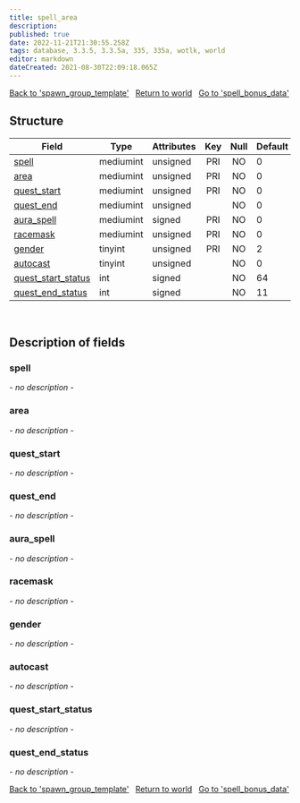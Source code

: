 ```yaml
---
title: spell_area
description: 
published: true
date: 2022-11-21T21:30:55.258Z
tags: database, 3.3.5, 3.3.5a, 335, 335a, wotlk, world
editor: markdown
dateCreated: 2021-08-30T22:09:18.065Z
---
```


<a href="https://trinitycore.info/en/database/335/world/spawn_group_template" class="mt-5 v-btn v-btn--depressed v-btn--flat v-btn--outlined theme--light v-size--default darkblue--text text--lighten-3"><span class="v-btn__content"><i aria-hidden="true" class="v-icon notranslate v-icon--left mdi mdi-arrow-left theme--light"></i><span>Back to 'spawn_group_template'</span></span></a>&nbsp;&nbsp;&nbsp;<a href="https://trinitycore.info/en/database/335/world/home" class="mt-5 v-btn v-btn--depressed v-btn--flat v-btn--outlined theme--light v-size--default darkblue--text text--lighten-3"><span class="v-btn__content"><i aria-hidden="true" class="v-icon notranslate v-icon--left mdi mdi-home-outline theme--light"></i><span>Return to world</span></span></a>&nbsp;&nbsp;&nbsp;<a href="https://trinitycore.info/en/database/335/world/spell_bonus_data" class="mt-5 v-btn v-btn--depressed v-btn--flat v-btn--outlined theme--light v-size--default darkblue--text text--lighten-3"><span class="v-btn__content"><span>Go to 'spell_bonus_data'</span><i aria-hidden="true" class="v-icon notranslate v-icon--right mdi mdi-arrow-right theme--light"></i></span></a>

## Structure

| Field | Type | Attributes | Key | Null | Default | Extra | Comment |
| --- | --- | --- | :---: | :---: | --- | --- | --- |
| [spell](#spell) | mediumint | unsigned | PRI | NO | 0 |  |  |
| [area](#area) | mediumint | unsigned | PRI | NO | 0 |  |  |
| [quest_start](#quest_start) | mediumint | unsigned | PRI | NO | 0 |  |  |
| [quest_end](#quest_end) | mediumint | unsigned |  | NO | 0 |  |  |
| [aura_spell](#aura_spell) | mediumint | signed | PRI | NO | 0 |  |  |
| [racemask](#racemask) | mediumint | unsigned | PRI | NO | 0 |  |  |
| [gender](#gender) | tinyint | unsigned | PRI | NO | 2 |  |  |
| [autocast](#autocast) | tinyint | unsigned |  | NO | 0 |  |  |
| [quest_start_status](#quest_start_status) | int | signed |  | NO | 64 |  |  |
| [quest_end_status](#quest_end_status) | int | signed |  | NO | 11 |  |  |
&nbsp;
## Description of fields

### spell
*- no description -*
&nbsp;

### area
*- no description -*
&nbsp;

### quest_start
*- no description -*
&nbsp;

### quest_end
*- no description -*
&nbsp;

### aura_spell
*- no description -*
&nbsp;

### racemask
*- no description -*
&nbsp;

### gender
*- no description -*
&nbsp;

### autocast
*- no description -*
&nbsp;

### quest_start_status
*- no description -*
&nbsp;

### quest_end_status
*- no description -*
&nbsp;

<a href="https://trinitycore.info/en/database/335/world/spawn_group_template" class="mt-5 v-btn v-btn--depressed v-btn--flat v-btn--outlined theme--light v-size--default darkblue--text text--lighten-3"><span class="v-btn__content"><i aria-hidden="true" class="v-icon notranslate v-icon--left mdi mdi-arrow-left theme--light"></i><span>Back to 'spawn_group_template'</span></span></a>&nbsp;&nbsp;&nbsp;<a href="https://trinitycore.info/en/database/335/world/home" class="mt-5 v-btn v-btn--depressed v-btn--flat v-btn--outlined theme--light v-size--default darkblue--text text--lighten-3"><span class="v-btn__content"><i aria-hidden="true" class="v-icon notranslate v-icon--left mdi mdi-home-outline theme--light"></i><span>Return to world</span></span></a>&nbsp;&nbsp;&nbsp;<a href="https://trinitycore.info/en/database/335/world/spell_bonus_data" class="mt-5 v-btn v-btn--depressed v-btn--flat v-btn--outlined theme--light v-size--default darkblue--text text--lighten-3"><span class="v-btn__content"><span>Go to 'spell_bonus_data'</span><i aria-hidden="true" class="v-icon notranslate v-icon--right mdi mdi-arrow-right theme--light"></i></span></a>

